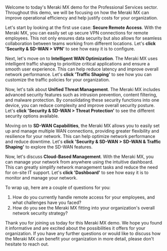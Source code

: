 Welcome to today's Meraki MX demo for the Professional Services sector. Throughout this demo, we will be focusing on how the Meraki MX can improve operational efficiency and help justify costs for your organization.

Let's start by looking at the first use case: **Secure Remote Access**. With the Meraki MX, you can easily set up secure VPN connections for remote employees. This not only ensures data security but also allows for seamless collaboration between teams working from different locations. Let's **click 'Security & SD-WAN > VPN'** to see how easy it is to configure.

Next, let's move on to **Intelligent WAN Optimization**. The Meraki MX uses intelligent traffic shaping to prioritize critical applications and ensure a smooth user experience. This can help reduce latency and improve overall network performance. Let's **click 'Traffic Shaping'** to see how you can customize the traffic policies for your organization.

Now, let's talk about **Unified Threat Management**. The Meraki MX includes advanced security features such as intrusion prevention, content filtering, and malware protection. By consolidating these security functions into one device, you can reduce complexity and improve overall security posture. Let's **click 'Security & SD-WAN > Threat Protection'** to see the different security options available.

Moving on to **SD-WAN Capabilities**, the Meraki MX allows you to easily set up and manage multiple WAN connections, providing greater flexibility and resilience for your network. This can help optimize network performance and reduce downtime. Let's **click 'Security & SD-WAN > SD-WAN & Traffic Shaping'** to explore the SD-WAN features.

Now, let's discuss **Cloud-Based Management**. With the Meraki MX, you can manage your network from anywhere using the intuitive dashboard. This can greatly simplify network management tasks and reduce the need for on-site IT support. Let's **click 'Dashboard'** to see how easy it is to monitor and manage your network.

To wrap up, here are a couple of questions for you:
1. How do you currently handle remote access for your employees, and what challenges have you faced?
2. How do you see the Meraki MX fitting into your organization's overall network security strategy?

Thank you for joining us today for this Meraki MX demo. We hope you found it informative and are excited about the possibilities it offers for your organization. If you have any further questions or would like to discuss how the Meraki MX can benefit your organization in more detail, please don't hesitate to reach out.